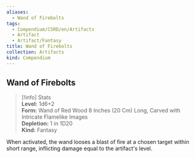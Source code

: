 ```yaml
---
aliases:
  - Wand of Firebolts
tags:
  - Compendium/CSRD/en/Artifacts
  - Artifact
  - Artifact/Fantasy
title: Wand of Firebolts
collection: Artifacts
kind: Compendium
---
```

## Wand of Firebolts  
>[!info] Stats  
> **Level:** 1d6+2  
> **Form:** Wand of Red Wood 8 Inches (20 Cm) Long, Carved with Intricate Flamelike Images  
> **Depletion:** 1 in 1D20  
> **Kind:** Fantasy
  
When activated, the wand looses a blast of fire at a chosen target within short range, inflicting damage equal to the artifact's level.